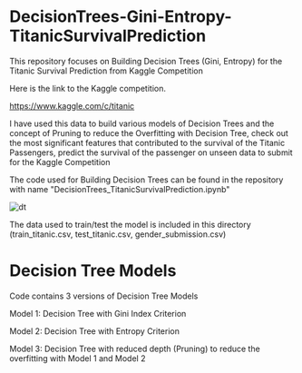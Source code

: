 # DecisionTrees-Gini-Entropy-TitanicSurvivalPrediction

This repository focuses on Building Decision Trees (Gini, Entropy) for the Titanic Survival Prediction from Kaggle Competition

Here is the link to the Kaggle competition.

https://www.kaggle.com/c/titanic

I have  used this data to build various models of Decision Trees and the concept of Pruning to reduce the Overfitting with Decision Tree, check out the most significant features that contributed to the survival of the Titanic Passengers, predict the survival of the passenger on unseen data to submit for the Kaggle Competition

The code used for Building Decision Trees can be found in the repository with name "DecisionTrees_TitanicSurvivalPrediction.ipynb"

![dt](https://user-images.githubusercontent.com/65406908/89076741-dacd0300-d34e-11ea-9528-ae242df2cf34.png)

The data used to train/test the model is included in this directory (train_titanic.csv, test_titanic.csv, gender_submission.csv)

# Decision Tree Models

Code contains 3 versions of Decision Tree Models

Model 1: Decision Tree with Gini Index Criterion

Model 2: Decision Tree with Entropy Criterion

Model 3: Decision Tree with reduced depth (Pruning) to reduce the overfitting with Model 1 and Model 2


